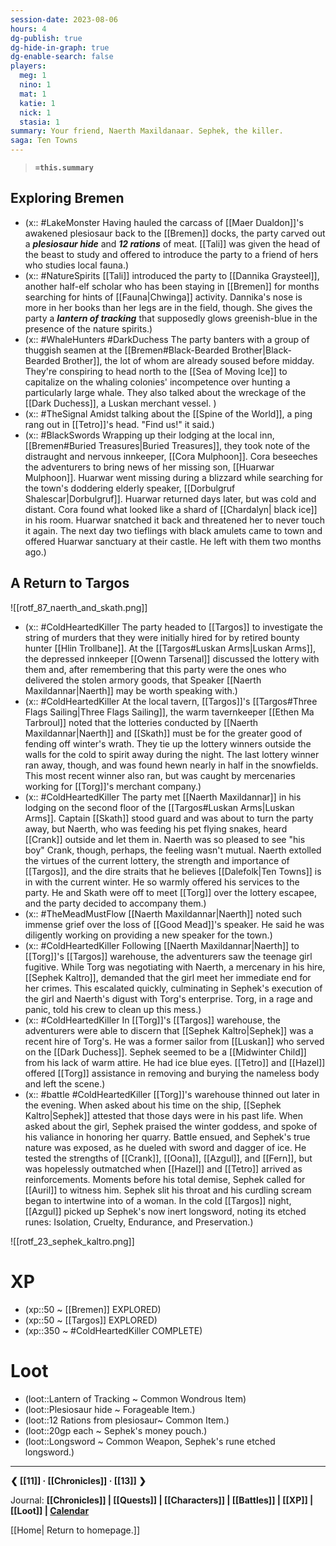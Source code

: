 ```yaml
---
session-date: 2023-08-06
hours: 4
dg-publish: true
dg-hide-in-graph: true
dg-enable-search: false
players: 
  meg: 1
  nino: 1
  mat: 1
  katie: 1
  nick: 1
  stasia: 1
summary: Your friend, Naerth Maxildanaar. Sephek, the killer.
saga: Ten Towns
---
```

> **`=this.summary`**
## Exploring Bremen
- (x:: #LakeMonster Having hauled the carcass of [[Maer Dualdon]]'s awakened plesiosaur back to the [[Bremen]] docks, the party carved out a ***plesiosaur hide*** and ***12 rations*** of meat. [[Tali]] was given the head of the beast to study and offered to introduce the party to a friend of hers who studies local fauna.)
- (x:: #NatureSpirits [[Tali]] introduced the party to [[Dannika Graysteel]], another half-elf scholar who has been staying in [[Bremen]] for months searching for hints of [[Fauna|Chwinga]] activity. Dannika's nose is more in her books than her legs are in the field, though. She gives the party a ***lantern of tracking*** that supposedly glows greenish-blue in the presence of the nature spirits.)
- (x:: #WhaleHunters #DarkDuchess The party banters with a group of thuggish seamen at the [[Bremen#Black-Bearded Brother|Black-Bearded Brother]], the lot of whom are already soused before midday. They're conspiring to head north to the [[Sea of Moving Ice]] to capitalize on the whaling colonies' incompetence over hunting a particularly large whale. They also talked about the wreckage of the [[Dark Duchess]], a Luskan merchant vessel. )
- (x:: #TheSignal Amidst talking about the [[Spine of the World]], a ping rang out in [[Tetro]]'s head. "Find us!" it said.)
- (x:: #BlackSwords Wrapping up their lodging at the local inn, [[Bremen#Buried Treasures|Buried Treasures]], they took note of the distraught and nervous innkeeper, [[Cora Mulphoon]]. Cora beseeches the adventurers to bring news of her missing son, [[Huarwar Mulphoon]]. Huarwar went missing during a blizzard while searching for the town's doddering elderly speaker, [[Dorbulgruf Shalescar|Dorbulgruf]]. Huarwar returned days later, but was cold and distant. Cora found what looked like a shard of [[Chardalyn| black ice]] in his room. Huarwar snatched it back and threatened her to never touch it again. The next day two tieflings with black amulets came to town and offered Huarwar sanctuary at their castle. He left with them two months ago.)


## A Return to Targos

![[rotf_87_naerth_and_skath.png]]

- (x:: #ColdHeartedKiller The party headed to [[Targos]] to investigate the string of murders that they were initially hired for by retired bounty hunter [[Hlin Trollbane]]. At the [[Targos#Luskan Arms|Luskan Arms]], the depressed innkeeper [[Owenn Tarsenal]] discussed the lottery with them and, after remembering that this party were the ones who delivered the stolen armory goods, that Speaker [[Naerth Maxildannar|Naerth]] may be worth speaking with.)
- (x:: #ColdHeartedKiller At the local tavern, [[Targos]]'s [[Targos#Three Flags Sailing|Three Flags Sailing]], the warm tavernkeeper [[Ethen Ma Tarbroul]] noted that the lotteries conducted by [[Naerth Maxildannar|Naerth]] and [[Skath]] must be for the greater good of fending off winter's wrath. They tie up the lottery winners outside the walls for the cold to spirit away during the night. The last lottery winner ran away, though, and was found hewn nearly in half in the snowfields. This most recent winner also ran, but was caught by mercenaries working for [[Torg]]'s merchant company.)
- (x:: #ColdHeartedKiller The party met [[Naerth Maxildannar]] in his lodging on the second floor of the [[Targos#Luskan Arms|Luskan Arms]]. Captain [[Skath]] stood guard and was about to turn the party away, but Naerth, who was feeding his pet flying snakes, heard [[Crank]] outside and let them in. Naerth was so pleased to see "his boy" Crank, though, perhaps, the feeling wasn't mutual. Naerth extolled the virtues of the current lottery, the strength and importance of [[Targos]], and the dire straits that he believes [[Dalefolk|Ten Towns]] is in with the current winter. He so warmly offered his services to the party. He and Skath were off to meet [[Torg]] over the lottery escapee, and the party decided to accompany them.)
- (x::  #TheMeadMustFlow [[Naerth Maxildannar|Naerth]] noted such immense grief over the loss of [[Good Mead]]'s speaker. He said he was diligently working on providing a new speaker for the town.)
- (x:: #ColdHeartedKiller Following [[Naerth Maxildannar|Naerth]] to [[Torg]]'s [[Targos]] warehouse, the adventurers saw the teenage girl fugitive. While Torg was negotiating with Naerth, a mercenary in his hire, [[Sephek Kaltro]], demanded that the girl meet her immediate end for her crimes. This escalated quickly, culminating in Sephek's execution of the girl and Naerth's digust with Torg's enterprise. Torg, in a rage and panic, told his crew to clean up this mess.)
- (x:: #ColdHeartedKiller In [[Torg]]'s [[Targos]] warehouse, the adventurers were able to discern that [[Sephek Kaltro|Sephek]] was a recent hire of Torg's. He was a former sailor from [[Luskan]] who served on the [[Dark Duchess]]. Sephek seemed to be a [[Midwinter Child]] from his lack of warm attire. He had ice blue eyes. [[Tetro]] and [[Hazel]] offered [[Torg]] assistance in removing and burying the nameless body and left the scene.) 
- (x:: #battle #ColdHeartedKiller [[Torg]]'s warehouse thinned out later in the evening. When asked about his time on the ship,  [[Sephek Kaltro|Sephek]] attested that those days were in his past life. When asked about the girl, Sephek praised the winter goddess, and spoke of his valiance in honoring her quarry. Battle ensued, and Sephek's true nature was exposed, as he dueled with sword and dagger of ice. He tested the strengths of [[Crank]], [[Oona]], [[Azgul]], and [[Fern]], but was hopelessly outmatched when [[Hazel]] and [[Tetro]] arrived as reinforcements. Moments before his total demise, Sephek called for [[Auril]] to witness him. Sephek slit his throat and his curdling scream began to intertwine into of a woman. In the cold [[Targos]] night, [[Azgul]] picked up Sephek's now inert longsword, noting its etched runes: Isolation, Cruelty, Endurance, and Preservation.)

![[rotf_23_sephek_kaltro.png]]

# XP
- (xp::50 ~ [[Bremen]] EXPLORED)
- (xp::50 ~ [[Targos]] EXPLORED)
- (xp::350 ~ #ColdHeartedKiller COMPLETE)

# Loot
- (loot::Lantern of Tracking ~ Common Wondrous Item)
- (loot::Plesiosaur hide ~ Forageable Item.)
- (loot::12 Rations from plesiosaur~ Common Item.)
- (loot::20gp each ~ Sephek's money pouch.)
- (loot::Longsword ~ Common Weapon, Sephek's rune etched longsword.)


---
**❮ [[11]] · [[Chronicles]] ·  [[13]] ❯**

Journal: **[[Chronicles]] | [[Quests]] |  [[Characters]] | [[Battles]] | [[XP]] | [[Loot]] | [Calendar](https://app.fantasy-calendar.com/calendars/38f9e3f5098bac1f655a4fb4241f35eb)**

[[Home| Return to homepage.]]
